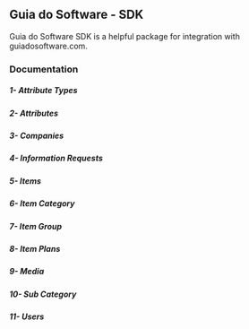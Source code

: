 ## Guia do Software - SDK

Guia do Software SDK is a helpful package for integration with guiadosoftware.com.

### Documentation

##### 1- Attribute Types
##### 2- Attributes
##### 3- Companies
##### 4- Information Requests
##### 5- Items
##### 6- Item Category
##### 7- Item Group
##### 8- Item Plans
##### 9- Media
##### 10- Sub Category
##### 11- Users
